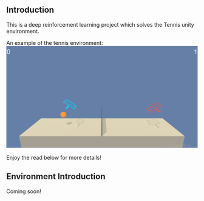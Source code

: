 ## Introduction

This is a deep reinforcement learning project which solves the Tennis unity environment.

An example of the tennis environment:
!["Tennis Example"](https://github.com/aivoric/RL-Tennis-Project/blob/main/tennis-example.gif?raw=true)

Enjoy the read below for more details!

## Environment Introduction

Coming soon!